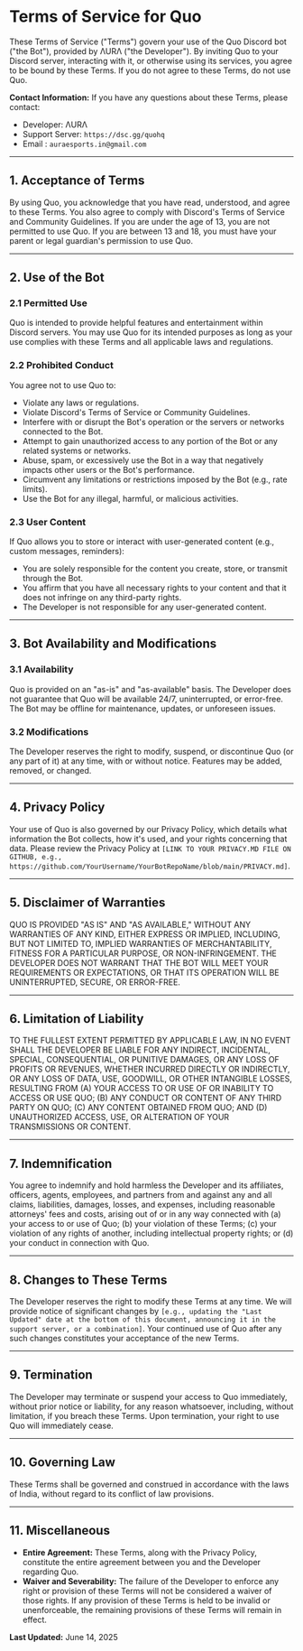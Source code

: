 # Terms of Service for Quo

These Terms of Service ("Terms") govern your use of the Quo Discord bot ("the Bot"), provided by ΛURΛ ("the Developer"). By inviting Quo to your Discord server, interacting with it, or otherwise using its services, you agree to be bound by these Terms. If you do not agree to these Terms, do not use Quo.

**Contact Information:**
If you have any questions about these Terms, please contact:
* Developer: ΛURΛ
* Support Server: `https://dsc.gg/quohq`
* Email : `auraesports.in@gmail.com`

---

## 1. Acceptance of Terms

By using Quo, you acknowledge that you have read, understood, and agree to these Terms. You also agree to comply with Discord's Terms of Service and Community Guidelines. If you are under the age of 13, you are not permitted to use Quo. If you are between 13 and 18, you must have your parent or legal guardian's permission to use Quo.

---

## 2. Use of the Bot

### 2.1 Permitted Use
Quo is intended to provide helpful features and entertainment within Discord servers. You may use Quo for its intended purposes as long as your use complies with these Terms and all applicable laws and regulations.

### 2.2 Prohibited Conduct
You agree not to use Quo to:
* Violate any laws or regulations.
* Violate Discord's Terms of Service or Community Guidelines.
* Interfere with or disrupt the Bot's operation or the servers or networks connected to the Bot.
* Attempt to gain unauthorized access to any portion of the Bot or any related systems or networks.
* Abuse, spam, or excessively use the Bot in a way that negatively impacts other users or the Bot's performance.
* Circumvent any limitations or restrictions imposed by the Bot (e.g., rate limits).
* Use the Bot for any illegal, harmful, or malicious activities.

### 2.3 User Content
If Quo allows you to store or interact with user-generated content (e.g., custom messages, reminders):
* You are solely responsible for the content you create, store, or transmit through the Bot.
* You affirm that you have all necessary rights to your content and that it does not infringe on any third-party rights.
* The Developer is not responsible for any user-generated content.

---

## 3. Bot Availability and Modifications

### 3.1 Availability
Quo is provided on an "as-is" and "as-available" basis. The Developer does not guarantee that Quo will be available 24/7, uninterrupted, or error-free. The Bot may be offline for maintenance, updates, or unforeseen issues.

### 3.2 Modifications
The Developer reserves the right to modify, suspend, or discontinue Quo (or any part of it) at any time, with or without notice. Features may be added, removed, or changed.

---

## 4. Privacy Policy

Your use of Quo is also governed by our Privacy Policy, which details what information the Bot collects, how it's used, and your rights concerning that data. Please review the Privacy Policy at `[LINK TO YOUR PRIVACY.MD FILE ON GITHUB, e.g., https://github.com/YourUsername/YourBotRepoName/blob/main/PRIVACY.md]`.

---

## 5. Disclaimer of Warranties

QUO IS PROVIDED "AS IS" AND "AS AVAILABLE," WITHOUT ANY WARRANTIES OF ANY KIND, EITHER EXPRESS OR IMPLIED, INCLUDING, BUT NOT LIMITED TO, IMPLIED WARRANTIES OF MERCHANTABILITY, FITNESS FOR A PARTICULAR PURPOSE, OR NON-INFRINGEMENT. THE DEVELOPER DOES NOT WARRANT THAT THE BOT WILL MEET YOUR REQUIREMENTS OR EXPECTATIONS, OR THAT ITS OPERATION WILL BE UNINTERRUPTED, SECURE, OR ERROR-FREE.

---

## 6. Limitation of Liability

TO THE FULLEST EXTENT PERMITTED BY APPLICABLE LAW, IN NO EVENT SHALL THE DEVELOPER BE LIABLE FOR ANY INDIRECT, INCIDENTAL, SPECIAL, CONSEQUENTIAL, OR PUNITIVE DAMAGES, OR ANY LOSS OF PROFITS OR REVENUES, WHETHER INCURRED DIRECTLY OR INDIRECTLY, OR ANY LOSS OF DATA, USE, GOODWILL, OR OTHER INTANGIBLE LOSSES, RESULTING FROM (A) YOUR ACCESS TO OR USE OF OR INABILITY TO ACCESS OR USE QUO; (B) ANY CONDUCT OR CONTENT OF ANY THIRD PARTY ON QUO; (C) ANY CONTENT OBTAINED FROM QUO; AND (D) UNAUTHORIZED ACCESS, USE, OR ALTERATION OF YOUR TRANSMISSIONS OR CONTENT.

---

## 7. Indemnification

You agree to indemnify and hold harmless the Developer and its affiliates, officers, agents, employees, and partners from and against any and all claims, liabilities, damages, losses, and expenses, including reasonable attorneys' fees and costs, arising out of or in any way connected with (a) your access to or use of Quo; (b) your violation of these Terms; (c) your violation of any rights of another, including intellectual property rights; or (d) your conduct in connection with Quo.

---

## 8. Changes to These Terms

The Developer reserves the right to modify these Terms at any time. We will provide notice of significant changes by `[e.g., updating the "Last Updated" date at the bottom of this document, announcing it in the support server, or a combination]`. Your continued use of Quo after any such changes constitutes your acceptance of the new Terms.

---

## 9. Termination

The Developer may terminate or suspend your access to Quo immediately, without prior notice or liability, for any reason whatsoever, including, without limitation, if you breach these Terms. Upon termination, your right to use Quo will immediately cease.

---

## 10. Governing Law

These Terms shall be governed and construed in accordance with the laws of India, without regard to its conflict of law provisions.

---

## 11. Miscellaneous

* **Entire Agreement:** These Terms, along with the Privacy Policy, constitute the entire agreement between you and the Developer regarding Quo.
* **Waiver and Severability:** The failure of the Developer to enforce any right or provision of these Terms will not be considered a waiver of those rights. If any provision of these Terms is held to be invalid or unenforceable, the remaining provisions of these Terms will remain in effect.

**Last Updated:** June 14, 2025
